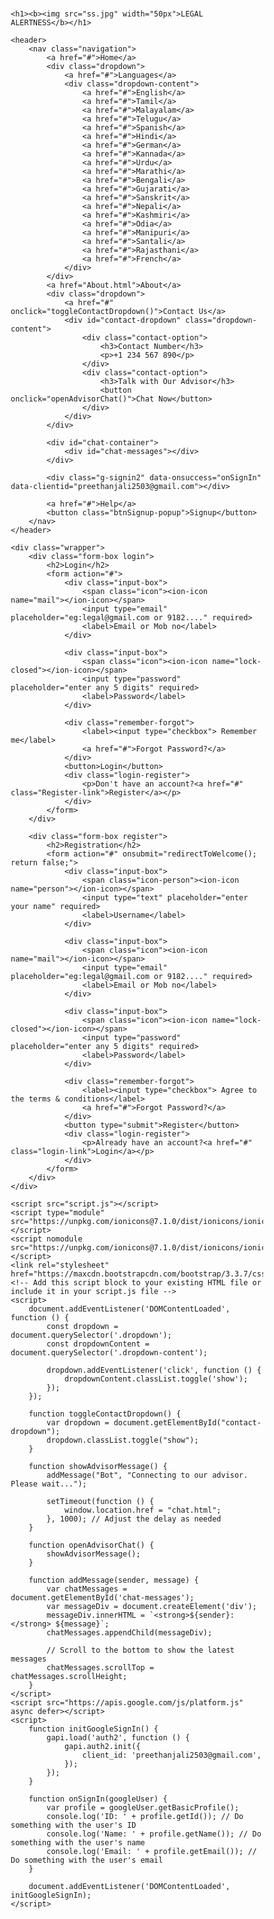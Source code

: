 <!DOCTYPE html>
<html lang="en">

<head>
    <meta charset="UTF-8">
    <meta http-equiv="X-UA-Compatible" content="IE=edge">
    <meta name="viewport" content="width=device-width, initial-scale=1.0">
    <title>LEGAL ALERTNESS</title>
    <link rel="stylesheet" href="style.css">
</head>

<body>

    <h1><b><img src="ss.jpg" width="50px">LEGAL ALERTNESS</b></h1>
    
    <header>
        <nav class="navigation">
            <a href="#">Home</a>
            <div class="dropdown">
                <a href="#">Languages</a>
                <div class="dropdown-content">
                    <a href="#">English</a>
                    <a href="#">Tamil</a>
                    <a href="#">Malayalam</a>
                    <a href="#">Telugu</a>
                    <a href="#">Spanish</a>
                    <a href="#">Hindi</a>
                    <a href="#">German</a>
                    <a href="#">Kannada</a>
                    <a href="#">Urdu</a>
                    <a href="#">Marathi</a>
                    <a href="#">Bengali</a>
                    <a href="#">Gujarati</a>
                    <a href="#">Sanskrit</a>
                    <a href="#">Nepali</a>
                    <a href="#">Kashmiri</a>
                    <a href="#">Odia</a>
                    <a href="#">Manipuri</a>
                    <a href="#">Santali</a>
                    <a href="#">Rajasthani</a>
                    <a href="#">French</a>
                </div>
            </div>
            <a href="About.html">About</a>
            <div class="dropdown">
                <a href="#" onclick="toggleContactDropdown()">Contact Us</a>
                <div id="contact-dropdown" class="dropdown-content">
                    <div class="contact-option">
                        <h3>Contact Number</h3>
                        <p>+1 234 567 890</p>
                    </div>
                    <div class="contact-option">
                        <h3>Talk with Our Advisor</h3>
                        <button onclick="openAdvisorChat()">Chat Now</button>
                    </div>
                </div>
            </div>

            <div id="chat-container">
                <div id="chat-messages"></div>
            </div>

            <div class="g-signin2" data-onsuccess="onSignIn" data-clientid="preethanjali2503@gmail.com"></div>

            <a href="#">Help</a>
            <button class="btnSignup-popup">Signup</button>
        </nav>
    </header>

    <div class="wrapper">
        <div class="form-box login">
            <h2>Login</h2>
            <form action="#">
                <div class="input-box">
                    <span class="icon"><ion-icon name="mail"></ion-icon></span>
                    <input type="email" placeholder="eg:legal@gmail.com or 9182...." required>
                    <label>Email or Mob no</label>
                </div>

                <div class="input-box">
                    <span class="icon"><ion-icon name="lock-closed"></ion-icon></span>
                    <input type="password" placeholder="enter any 5 digits" required>
                    <label>Password</label>
                </div>

                <div class="remember-forgot">
                    <label><input type="checkbox"> Remember me</label>
                    <a href="#">Forgot Password?</a>
                </div>
                <button>Login</button>
                <div class="login-register">
                    <p>Don't have an account?<a href="#" class="Register-link">Register</a></p>
                </div>
            </form>
        </div>

        <div class="form-box register">
            <h2>Registration</h2>
            <form action="#" onsubmit="redirectToWelcome(); return false;">
                <div class="input-box">
                    <span class="icon-person"><ion-icon name="person"></ion-icon></span>
                    <input type="text" placeholder="enter your name" required>
                    <label>Username</label>
                </div>

                <div class="input-box">
                    <span class="icon"><ion-icon name="mail"></ion-icon></span>
                    <input type="email" placeholder="eg:legal@gmail.com or 9182...." required>
                    <label>Email or Mob no</label>
                </div>

                <div class="input-box">
                    <span class="icon"><ion-icon name="lock-closed"></ion-icon></span>
                    <input type="password" placeholder="enter any 5 digits" required>
                    <label>Password</label>
                </div>

                <div class="remember-forgot">
                    <label><input type="checkbox"> Agree to the terms & conditions</label>
                    <a href="#">Forgot Password?</a>
                </div>
                <button type="submit">Register</button>
                <div class="login-register">
                    <p>Already have an account?<a href="#" class="login-link">Login</a></p>
                </div>
            </form>
        </div>
    </div>

    <script src="script.js"></script>
    <script type="module" src="https://unpkg.com/ionicons@7.1.0/dist/ionicons/ionicons.esm.js"></script>
    <script nomodule src="https://unpkg.com/ionicons@7.1.0/dist/ionicons/ionicons.js"></script>
    <link rel="stylesheet" href="https://maxcdn.bootstrapcdn.com/bootstrap/3.3.7/css/bootstrap.min.css">
    <!-- Add this script block to your existing HTML file or include it in your script.js file -->
    <script>
        document.addEventListener('DOMContentLoaded', function () {
            const dropdown = document.querySelector('.dropdown');
            const dropdownContent = document.querySelector('.dropdown-content');

            dropdown.addEventListener('click', function () {
                dropdownContent.classList.toggle('show');
            });
        });

        function toggleContactDropdown() {
            var dropdown = document.getElementById("contact-dropdown");
            dropdown.classList.toggle("show");
        }

        function showAdvisorMessage() {
            addMessage("Bot", "Connecting to our advisor. Please wait...");

            setTimeout(function () {
                window.location.href = "chat.html";
            }, 1000); // Adjust the delay as needed
        }

        function openAdvisorChat() {
            showAdvisorMessage();
        }

        function addMessage(sender, message) {
            var chatMessages = document.getElementById('chat-messages');
            var messageDiv = document.createElement('div');
            messageDiv.innerHTML = `<strong>${sender}:</strong> ${message}`;
            chatMessages.appendChild(messageDiv);

            // Scroll to the bottom to show the latest messages
            chatMessages.scrollTop = chatMessages.scrollHeight;
        }
    </script>
    <script src="https://apis.google.com/js/platform.js" async defer></script>
    <script>
        function initGoogleSignIn() {
            gapi.load('auth2', function () {
                gapi.auth2.init({
                    client_id: 'preethanjali2503@gmail.com',
                });
            });
        }

        function onSignIn(googleUser) {
            var profile = googleUser.getBasicProfile();
            console.log('ID: ' + profile.getId()); // Do something with the user's ID
            console.log('Name: ' + profile.getName()); // Do something with the user's name
            console.log('Email: ' + profile.getEmail()); // Do something with the user's email
        }

        document.addEventListener('DOMContentLoaded', initGoogleSignIn);
    </script>
</body>

</html>

<style>
    * { 
    
margin: 0;
padding: 0;
box-sizing: border-box;
font-family: 'poppins', cursive;
}

body {
display: flex;
justify-content: center;
align-items: center;
min-height: 100vh;
background: url('1.jpg') no-repeat;
background-size: cover;
background-position: center;    
}

label {
color: #f2b6b6;
}

h2 {
color: #f2b6b6;
}

span {
color: #f2b6b6;
}

input {
color: #f2b6b6;
font-size: 10em;
}

h1 {
    position: absolute;
    top: 0;
    left: 3%;

}
h1 img {
    width: 50px;
    height: 50px;
    border-radius: 50%; 
    overflow: hidden;
    object-fit: cover;
    margin-top: -5px; 
}


h1 {
    display: flex;
    align-items: center;
}

h1 b {
    margin-left: 4px;
    color: rgb(14, 18, 69);
    font-family:'Segoe UI', Tahoma, Geneva, Verdana, sans-serif;
}






header {
position: absolute;
top: 0;
right: 0;
width: 100;
padding: 20px 100px;
background: #A96F44 #F2ECB6;
display: flex;
justify-content: space-between;
align-items: baseline;
z-index: 99;
}

.g-signin2 {
    margin-top: 20px;
 }
 

.navigation a {
position: relative;
right: 0;
bottom: -6px;
font-size: 1.2em;
color: #f2b6b6; 
text-decoration: dotted;
font-weight: 500;
margin-right: 40px;
transform: scalex(0);
}

.navigation a::after {
content: '';
position: absolute;
right: 0;
bottom: -6px;
width: 100%;
height: 3px;
background: #9c9ca5;
border-radius: 5px;
transform: scaleX(0);
transition: transform .5s;
}

.navigation a:hover::after {
transform-origin: right;
transform: scaleX(1);
}


.dropdown {
    position: relative;
    display: inline-block;
}

.dropdown-content {
    display: none;
    position: absolute;
    background: transparent; 
    min-width: 160px;
    box-shadow: 0px 8px 16px 0px rgba(175, 155, 155, 0.2);
    z-index: 1;
}


.dropdown-content {
    display: none;
}




.dropdown-content a {
    color: #f2b6b6; 
    padding: 9px 9px;
    text-decoration: none;
    font-family: 'cursive';
    transition: all 0.3s ease;  
}

.dropdown-content a:hover {
    background: #f2b6b6;
    width:0%;
    text-decoration: none;
}

.dropdown:hover .dropdown-content {
    display: block;
}

b img {
    background: transparent;
}





.navigation .btnSignup-popup {
position:static;
width: 130px;
height: 50px;
background: transparent;
border: 2px solid #9c9ca5;
outline: none;
border-radius: 6px;
cursor: pointer;
font-size: 1.1em;
color: #f2b6b6;
font-weight: 500;
margin-right: 45px;
transition: 5s;
}

.navigation .btnSignup-popup:hover {
background: #6e1f1f;
color: #843f1e
}

.navigation .btnLogin-popup {
transition: 4s;
overflow:hidden;
}



p {
color: #f2b6b6;
}

.wrapper button {
color: #f2b6b6;
background: transparent;
font-size: 1.3em;
transform: translateY(-25%);
outline: none;
border-radius: 7px;

}


.wrapper {
position: relative;
width: 420px;
height: 470px;
background: transparent;
border: 2px solid rgb(109, 109, 158);
border-radius: 20px;
backdrop-filter: rgb(11, 11, 229);
box-shadow: 0 0 30px #956533;
display: flex;
font-size: 1.1em;
justify-content: center;
align-items: center;
overflow: hidden;
transition: height .5s ease, height .2s ease, border-color: 0.5s ease;
}

.wrapper:hover{
    border-color: #f2b6b6;
    animation: border-glow is infinite alternate;

}

@keyframes wrapper-glow {
    from {
        border-color: #f2b6b6;
        box-shadow: 0 0 20px #9c9ca5;
    }
    to {
        border-color: #f2b6b6;
        box-shadow: 0 0 20px #f2b6b6;
    }
}



.wrapper:hover {
    border-color: #f2b6b6;
    animation: wrapper-glow infinite alternate;
}


.wrapper.active-popup {
    animation: wrapper-glow infinite alternate;
}

.wrapper.active {
    height: 520px;
    animation: wrapper-glow infinite alternate;
}

.wrapper .form-box {
width: 100%;
padding: 50px;
}

.wrapper .form-box.login {
    display: absolute;
    transition: .10s ease;
    transform: translateX(0); 
}

.wrapper.active .form-box.login {
    transition: none;
    transform: translateX(-400px);
}


.wrapper .form-box.register {
    display: absolute;
}

.wrapper .form-box.register {
    position: absolute;
    transition: none;
    transform: translateX(400px);
}

.wrapper.active .form-box.register{
    transition: transform .10% ease;
    transform: translateX(0px); 
}


a {
color: #f2b6b6;
}

label {
color: #f2b6b6;
}

h2 {
color: #f2b6b6;
text-align: center;
font-size: 5em;
}

span {
color: #f2b6b6;
}

input {
color: #f2b6b6;
font-size: 10em;
}



.form-box h2 {
transform: translateY(-0.5%);
align-text: center;
font-size: 2em;
color: #f2b6b6;
position: relative;
}

.input-box {
position: relative;
width: 350px;
height: 40px;
border-bottom: 3px solid #f2b6b6;
margin: 50px 0; 
}

.input-box .icon-person {
position: absolute;
right: 0px;
font-size: 1.2em;
}

.input-box label {
position: absolute;
top: 40%;
left: 5px;
transform: translateY(-130%);
font-size: 6en;
color: #f2b6b6;
font-weight: 700;
pointer-events: none;
transition: all 0.5s ease-in-out;
}

.input-box input:focus~label,
.input-box input:valid~label {
      top: -5px;
}

.input-box input {
width: 100;
height: 100;
background: transparent;
border: none;
outline: none;
font-size: 1em;
color: #f2b6b6;
font-weight: 600;
padding: 0 35px 0 5px;
}

.input-box .icon {
position: absolute;
right: 1px;
font-size: 1.2em;
color: #f2b6b6;
line-height: 57px;
}


.remember-forgot {
    font-size: 1em;
    color: #f2b6b6;
    font-weight: 500;
    margin: -15px 0 15px;
    display: flex;
    justify-content: space-between;
    }
    
    

.remember-forgot label  {
color: #f2b6b6;
font-size: 1em;
font-weight: 600;
}

.remember-forgot label input {
        accent-color: #f2b6b6;
        margin-right: 3px;
}
    
.remember-forgot a{
    color: #f2b6b6;
    text-decoration: none;
}

.remember-forgot a:hover {
    text-decoration: underline;
 }

 .btn {
    width: 100%;
    height: 50px;
    border: #9c9ca5;
    outline: #9c9ca5;
    border-radius: 6px;
    cursor: pointer;
    font-size: 1em;
    color: #f2b6b6;
    font-weight: 500;
    }

button {
    width: 100%;
    height: 50px;
}

.login-register {
transform: translateY(-100%);
font-size: 1em;
color: #f2b6b6;
text-align: center;
font-weight: 500;
margin: 10px 0 8px;
}

.login-register p a {
color: #f2b6b6;
text-decoration: none;
font-weight: 600;
}

.login-register p a:hover {
text-decoration: underline;
}


</style>

<script>
    document.addEventListener('DOMContentLoaded', function () {
    const wrapper = document.querySelector('.wrapper');
    const loginLink = document.querySelector('.login-link');
    const registerLink = document.querySelector('.Register-link');
    
    function showLoginForm() {
        wrapper.classList.remove('active');
    }
    
    function showRegisterForm() {
        wrapper.classList.add('active');
    }

    registerLink.addEventListener('click', showRegisterForm);
    loginLink.addEventListener('click', showLoginForm);
});

document.addEventListener('DOMContentLoaded', function () {
    const dropdown = document.querySelector('.dropdown');
    const dropdownContent = document.querySelector('.dropdown-content');

    dropdown.addEventListener('click', function () {
        dropdownContent.classList.toggle('show');
    });
});



// Add these functions to your existing script.js file

function toggleContactDropdown() {
    var dropdown = document.getElementById("contact-dropdown");
    dropdown.classList.toggle("show");
}




</script>



